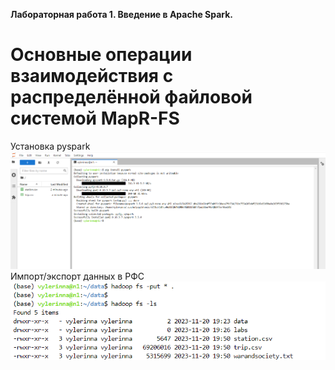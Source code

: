**Лабораторная работа 1. Введение в Apache Spark.**
# Основные операции взаимодействия с распределённой файловой системой MapR-FS
Установка pyspark
![my certification](img/pyspark-install.png)
Импорт/экспорт данных в РФС
![my certification](img/hadoop-put-get.png)

